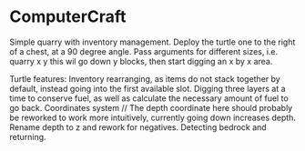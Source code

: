 # ComputerCraft

Simple quarry with inventory management. Deploy the turtle one to the right of a chest, at a 90 degree angle.
Pass arguments for different sizes, i.e. quarry x y this wil go down y blocks, then start digging an x by x area.

Turtle features:
  Inventory rearranging, as items do not stack together by default, instead going into the first available slot.
  Digging three layers at a time to conserve fuel, as well as calculate the necessary amount of fuel to go back.
  Coordinates system 
    // The depth coordinate here should probably be reworked to work more intuitively, currently going down increases depth. Rename depth to z and rework for negatives.
  Detecting bedrock and returning.
  
